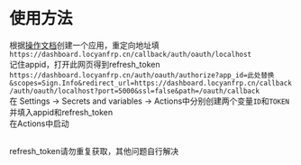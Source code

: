 # 使用方法
根据[操作文档](./https://docs.locyanfrp.cn/api/doc-5617190)创建一个应用，重定向地址填`https://dashboard.locyanfrp.cn/callback/auth/oauth/localhost`<br>
记住appid，打开此网页得到refresh_token `https://dashboard.locyanfrp.cn/auth/oauth/authorize?app_id=此处替换&scopes=Sign.Info&redirect_url=https://dashboard.locyanfrp.cn/callback/auth/oauth/localhost?port=5000&ssl=false&path=/oauth/callback`<br>
在 Settings → Secrets and variables → Actions中分别创建两个变量`ID`和`TOKEN`并填入appid和refresh_token<br>
在Actions中启动

## 
refresh_token请勿重复获取，其他问题自行解决
